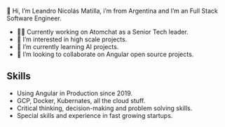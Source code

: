 👋 Hi, I’m Leandro Nicolás Matilla, i’m from Argentina and I’m an Full Stack Software Engineer.
- 👨‍💻 Currently working on Atomchat as a Senior Tech leader.
- 👀 I’m interested in high scale projects.
- 🌱 I’m currently learning AI projects.
- 💞️ I’m looking to collaborate on Angular open source projects.

## Skills

- Using Angular in Production since 2019.
- GCP, Docker, Kubernates, all the cloud stuff.
- Critical thinking, decision-making and problem solving skills.
- Special skills and experience in fast growing startups.
